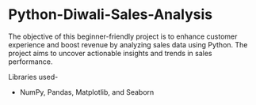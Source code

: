 # Python-Diwali-Sales-Analysis
The objective of this beginner-friendly project is to enhance customer experience and boost revenue by analyzing sales data using Python. The project aims to uncover actionable insights and trends in sales performance.

Libraries used- 
* NumPy, Pandas, Matplotlib, and Seaborn
